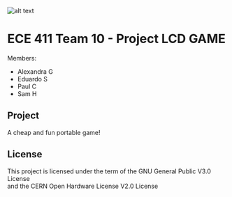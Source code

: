 ![alt text](https://github.com/eddypurplehorse/ECE411_Team_Gamers/blob/main/photos/project_prototype.png?raw=true)

# ECE 411 Team 10 - Project LCD GAME 

Members:
* Alexandra G
* Eduardo S
* Paul C
* Sam H

## Project
A cheap and fun portable game!

## License
This project is licensed under the term of the GNU General Public V3.0 License  
and the CERN Open Hardware License V2.0 License